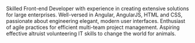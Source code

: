 Skilled Front-end Developer with experience in creating extensive solutions for large enterprises. Well-versed in Angular, AngularJS, HTML and CSS, passionate about engineering elegant, modern user interfaces. Enthusiast of agile practices for efficient multi-team project management. Aspiring effective altruist volunteering IT skills to change the world for animals. 

<!--
**wojkar/wojkar** is a ✨ _special_ ✨ repository because its `README.md` (this file) appears on your GitHub profile.

Here are some ideas to get you started:

- 🔭 I’m currently working on ...
- 🌱 I’m currently learning ...
- 👯 I’m looking to collaborate on ...
- 🤔 I’m looking for help with ...
- 💬 Ask me about ...
- 📫 How to reach me: ...
- 😄 Pronouns: ...
- ⚡ Fun fact: ...
-->
